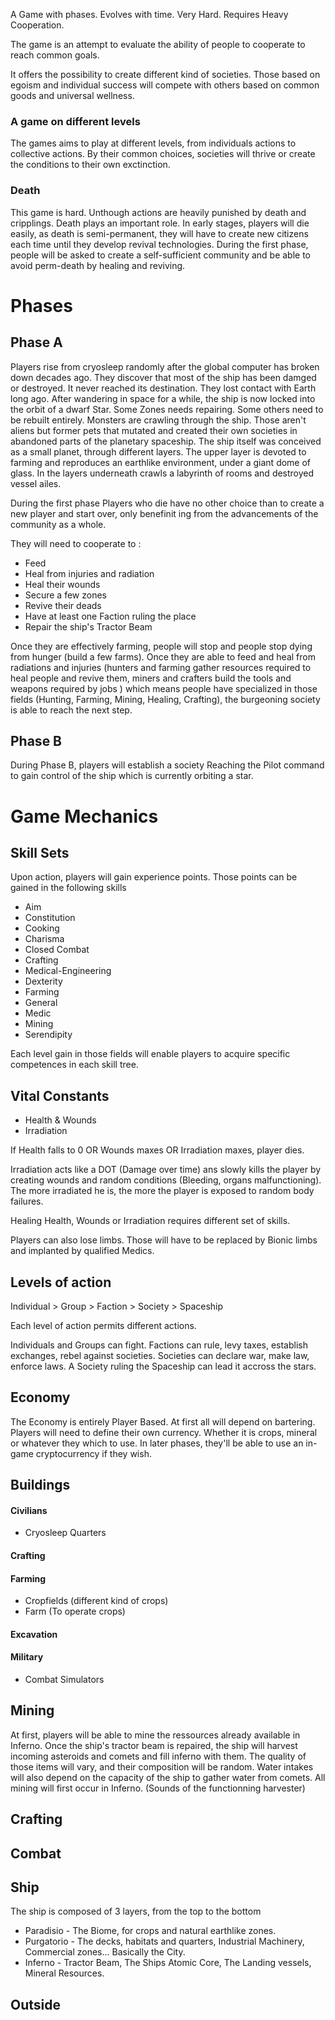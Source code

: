 A Game with phases. Evolves with time. Very Hard. Requires Heavy Cooperation.

The game is an attempt to evaluate the ability of people to cooperate to reach common goals. 

It offers the possibility to create different kind of societies. Those based on egoism and individual success will compete with others based on common goods and universal wellness.

### A game on different levels

The games aims to play at different levels, from individuals actions to collective actions. By their common choices, societies will thrive or create the conditions to their own exctinction.

### Death

This game is hard. Unthough actions are heavily punished by death and cripplings. Death plays an important role. In early stages, players will die easily, as death is semi-permanent, they will have to create new citizens each time until they develop revival technologies. During the first phase, people will be asked to create a self-sufficient community and be able to avoid perm-death by healing and reviving.

# Phases
## Phase A

Players rise from cryosleep randomly after the global computer has broken down decades ago. 
They discover that most of the ship has been damged or destroyed. It never reached its destination. 
They lost contact with Earth long ago. After wandering in space for a while, the ship is now locked into the orbit of a dwarf Star. Some Zones needs repairing. Some others need to be rebuilt entirely. Monsters are crawling through the ship.
Those aren't aliens but former pets that mutated and created their own societies in abandoned parts of the planetary spaceship.
The ship itself was conceived as a small planet, through different layers.
The upper layer is devoted to farming and reproduces an earthlike environment, under a giant dome of glass.
In the layers underneath crawls a labyrinth of rooms and destroyed vessel ailes.

During the first phase Players who die have no other choice than to create a new player and start over, only benefinit ing from the advancements of the community as a whole.

They will need to cooperate to :

*   Feed
*   Heal from injuries and radiation
*   Heal their wounds
*   Secure a few zones
*   Revive their deads
*   Have at least one Faction ruling the place
*   Repair the ship's Tractor Beam

Once they are effectively farming, people will stop and people stop dying from hunger (build a few farms). Once they are able to feed and heal from radiations and injuries (hunters and farming gather resources required to heal people and revive them, miners and crafters build the tools and weapons required by jobs ) which means people have specialized in those fields (Hunting, Farming, Mining, Healing, Crafting), the burgeoning society is able to reach the next step.

## Phase B

During Phase B, players will establish a society
Reaching the Pilot command to gain control of the ship which is currently orbiting a star.

# Game Mechanics
## Skill Sets
Upon action, players will gain experience points. Those points can be gained in the following skills 

*   Aim
*   Constitution
*   Cooking
*   Charisma
*   Closed Combat
*   Crafting
*   Medical-Engineering
*   Dexterity
*   Farming
*   General
*   Medic
*   Mining
*   Serendipity

Each level gain in those fields will enable players to acquire specific competences in each skill tree.

## Vital Constants

*   Health & Wounds
*   Irradiation

If Health falls to 0 OR Wounds maxes OR Irradiation maxes, player dies.

Irradiation acts like a DOT (Damage over time) ans slowly kills the player by creating wounds and random conditions (Bleeding, organs malfunctioning). The more irradiated he is, the more the player is exposed to random body failures.

Healing Health, Wounds or Irradiation requires different set of skills.

Players can also lose limbs. Those will have to be replaced by Bionic limbs and implanted by qualified Medics.

## Levels of action

Individual > Group > Faction > Society > Spaceship

Each level of action permits different actions.

Individuals and Groups can fight.
Factions can rule, levy taxes, establish exchanges, rebel against societies.
Societies can declare war, make law, enforce laws.
A Society ruling the Spaceship can lead it accross the stars.
## Economy

The Economy is entirely Player Based.
At first all will depend on bartering. Players will need to define their own currency. Whether it is crops, mineral or whatever they which to use. In later phases, they'll be able to use an in-game cryptocurrency if they wish.

## Buildings

#### Civilians
*   Cryosleep Quarters

#### Crafting
#### Farming
*   Cropfields (different kind of crops)
*   Farm (To operate crops)

#### Excavation
#### Military
* Combat Simulators
   

## Mining

At first, players will be able to mine the ressources already available in Inferno. Once the ship's
tractor beam is repaired, the ship will harvest incoming asteroids and comets and fill inferno with them.
The quality of those items will vary, and their composition will be random. Water intakes will also depend on the capacity of the ship to gather water from comets.
All mining will first occur in Inferno. (Sounds of the functionning harvester)
## Crafting
## Combat

## Ship
The ship is composed of 3 layers, from the top to the bottom 
*   Paradisio - The Biome, for crops and natural earthlike zones.
*   Purgatorio - The decks, habitats and quarters, Industrial Machinery, Commercial zones... Basically the City.
*   Inferno - Tractor Beam, The Ships Atomic Core, The Landing vessels, Mineral Resources.

## Outside
